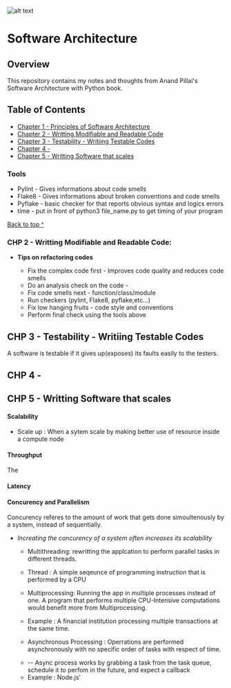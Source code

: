 ![alt text](https://cdn-images-1.medium.com/max/1200/1*M22DR3WPqbWXWidYIq2GwA.png)

# Software Architecture </br>

## Overview

This repository contains my notes and thoughts from Anand  Pillai's Software Architecture with Python book.

## Table of Contents 


* [Chapter 1 - Principles of Software Architecture](#ch1)
* [Chapter 2 - Writting Modifiable and Readable Code](#ch2)
* [Chapter 3 - Testability - Writiing Testable Codes](#ch3)
* [Chapter 4 - ](#ch4)
* [Chapter 5 - Writting Software that scales](#ch5)

### Tools

* Pylint - Gives informations about code smells
* Flake8 - Gives informations about broken conventions and code smells
* Pyflake - basic checker for that reports obvious syntax and logics errors
* time - put in front of python3 file_name.py to get timing of your program

[Back to top ^](#)


### CHP 2 - Writting Modifiable and Readable Code:

*  **Tips on refactoring codes**

   - Fix the complex code first - Improves code quality and reduces code smells
   - Do an analysis check on the code -
   - Fix code smells next - function/class/module
   - Run checkers (pylint, Flake8, pyflake,etc...)
   - Fix low hanging fruits - code style and conventions
   - Perform final check using the tools above


## CHP 3 - Testability - Writiing Testable Codes

A software is testable if it gives up(exposes) its faults easily to the testers.

## CHP 4 -

## CHP 5 - Writting Software that scales

#### Scalability

 - Scale up : When a sytem scale by making better use of resource inside a compute node

#### Throughput
 The 


#### Latency

#### Concurency and Parallelism

Concurency referes to the amount of work that gets done simoultenously by a system, instead of sequentially.

* <i>Increating the concurency of a system often increases its scalability</i>

  - Multithreading: rewritting the applcation to perform parallel tasks in different threads.
   - Thread : A simple seqeunce of programming instruction that is performed by a CPU
   
  - Multiprocessing: Running the app in multiple processes instead of one. A program that performs multiple CPU-Intensive computations would benefit more from Multiprocessing.
  - Example : A financial institution processing multiple transactions at the same time.
  
  - Asynchronous Processing : Operrations are performed asynchronously with no specific order of tasks with respect of time.
   * -- Async process works by grabbing a task from the task queue, schedule it to perfom in the future, and expect a callback
    - Example : Node.js' 
